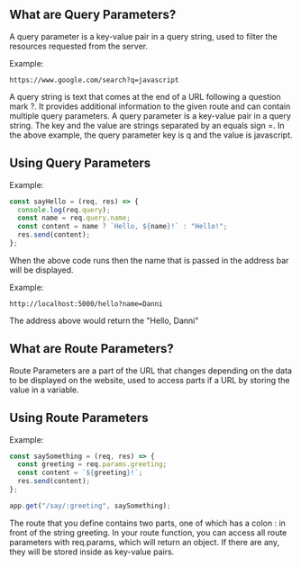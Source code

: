 ## What are Query Parameters? 

A query parameter is a key-value pair in a query string, used to filter the resources requested from the server. 

Example: 

```
https://www.google.com/search?q=javascript
```

A query string is text that comes at the end of a URL following a question mark ?. It provides additional information to the given route and can contain multiple query parameters. A query parameter is a key-value pair in a query string. The key and the value are strings separated by an equals sign =. In the above example, the query parameter key is q and the value is javascript.

## Using Query Parameters

Example: 

```js
const sayHello = (req, res) => {
  console.log(req.query);
  const name = req.query.name;
  const content = name ? `Hello, ${name}!` : "Hello!";
  res.send(content);
};
```

When the above code runs then the name that is passed in the address bar will be displayed. 

Example: 

```
http://localhost:5000/hello?name=Danni
```

The address above would return the "Hello, Danni"

## What are Route Parameters? 

Route Parameters are a part of the URL that changes depending on the data to be displayed on the website, used to access parts if a URL by storing the value in a variable. 

## Using Route Parameters

Example:

```js
const saySomething = (req, res) => {
  const greeting = req.params.greeting;
  const content = `${greeting}!`;
  res.send(content);
};

app.get("/say/:greeting", saySomething);
```

The route that you define contains two parts, one of which has a colon : in front of the string greeting. In your route function, you can access all route parameters with req.params, which will return an object. If there are any, they will be stored inside as key-value pairs.

